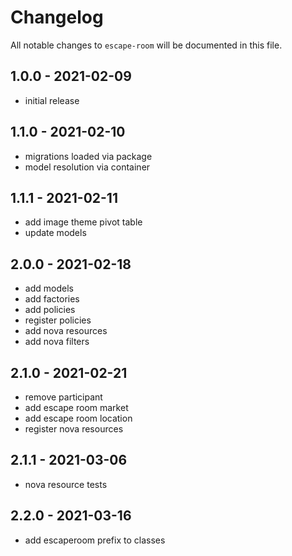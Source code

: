 # Changelog

All notable changes to `escape-room` will be documented in this file.

## 1.0.0 - 2021-02-09

- initial release

## 1.1.0 - 2021-02-10

- migrations loaded via package
- model resolution via container

## 1.1.1 - 2021-02-11

- add image theme pivot table
- update models

## 2.0.0 - 2021-02-18

- add models
- add factories
- add policies
- register policies
- add nova resources
- add nova filters

## 2.1.0 - 2021-02-21

- remove participant
- add escape room market
- add escape room location
- register nova resources

## 2.1.1 - 2021-03-06

- nova resource tests

## 2.2.0 - 2021-03-16

- add escaperoom prefix to classes
